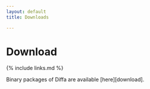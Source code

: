 ```yaml
---
layout: default
title: Downloads

---
```


# Download

{% include links.md %}

Binary packages of Diffa are available [here][download].